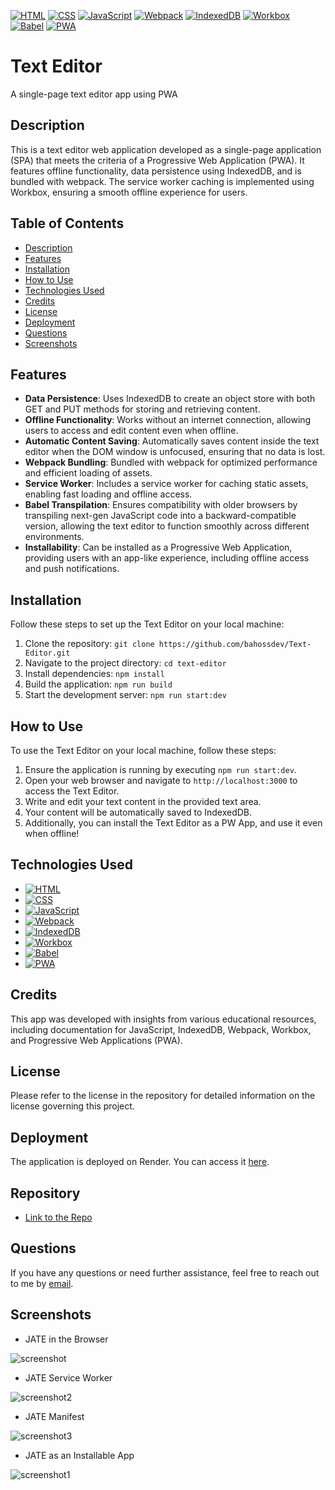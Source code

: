 [![HTML](https://img.shields.io/badge/HTML5-E34F26?style=for-the-badge&logo=html5&logoColor=white)](https://developer.mozilla.org/en-US/docs/Web/Guide/HTML/HTML5)
[![CSS](https://img.shields.io/badge/CSS3-1572B6?style=for-the-badge&logo=css3&logoColor=white)](https://developer.mozilla.org/en-US/docs/Web/CSS)
[![JavaScript](https://img.shields.io/badge/JavaScript-F7DF1E?style=for-the-badge&logo=javascript&logoColor=black)](https://developer.mozilla.org/en-US/docs/Web/JavaScript)
[![Webpack](https://img.shields.io/badge/webpack-%238DD6F9.svg?style=for-the-badge&logo=webpack&logoColor=black)](https://webpack.js.org/)
[![IndexedDB](https://img.shields.io/badge/IndexedDB-brightgreen?style=for-the-badge&logo=indexeddb&logoColor=white)](https://developer.mozilla.org/en-US/docs/Web/API/IndexedDB_API)
[![Workbox](https://img.shields.io/badge/Workbox-4FC08D?style=for-the-badge&logo=google&logoColor=white)](https://developers.google.com/web/tools/workbox)
[![Babel](https://img.shields.io/badge/Babel-F9DC3e?style=for-the-badge&logo=babel&logoColor=black)](https://babeljs.io/)
[![PWA](https://img.shields.io/badge/PWA-0056B3?style=for-the-badge&logo=google-chrome&logoColor=white)](https://developer.mozilla.org/en-US/docs/Web/Progressive_web_apps)

# Text Editor

A single-page text editor app using PWA

## Description

This is a text editor web application developed as a single-page application (SPA) that meets the criteria of a Progressive Web Application (PWA). It features offline functionality, data persistence using IndexedDB, and is bundled with webpack. The service worker caching is implemented using Workbox, ensuring a smooth offline experience for users.

## Table of Contents

- [Description](#description)
- [Features](#features)
- [Installation](#installation)
- [How to Use](#how-to-use)
- [Technologies Used](#technologies-used)
- [Credits](#credits)
- [License](#license)
- [Deployment](#deployment)
- [Questions](#questions)
- [Screenshots](#screenshots)

## Features

- **Data Persistence**: Uses IndexedDB to create an object store with both GET and PUT methods for storing and retrieving content.
- **Offline Functionality**: Works without an internet connection, allowing users to access and edit content even when offline.
- **Automatic Content Saving**: Automatically saves content inside the text editor when the DOM window is unfocused, ensuring that no data is lost.
- **Webpack Bundling**: Bundled with webpack for optimized performance and efficient loading of assets.
- **Service Worker**: Includes a service worker for caching static assets, enabling fast loading and offline access.
- **Babel Transpilation**: Ensures compatibility with older browsers by transpiling next-gen JavaScript code into a backward-compatible version, allowing the text editor to function smoothly across different environments.
- **Installability**: Can be installed as a Progressive Web Application, providing users with an app-like experience, including offline access and push notifications.

## Installation

Follow these steps to set up the Text Editor on your local machine:

1.  Clone the repository: `git clone https://github.com/bahossdev/Text-Editor.git`
2.  Navigate to the project directory: `cd text-editor`
3.  Install dependencies: `npm install`
4.  Build the application: `npm run build`
5.  Start the development server: `npm run start:dev`

## How to Use

To use the Text Editor on your local machine, follow these steps:

1.  Ensure the application is running by executing `npm run start:dev`.
2.  Open your web browser and navigate to `http://localhost:3000` to access the Text Editor.
3.  Write and edit your text content in the provided text area.
4.  Your content will be automatically saved to IndexedDB.
5.  Additionally, you can install the Text Editor as a PW App, and use it even when offline!


## Technologies Used

- [![HTML](https://img.shields.io/badge/HTML5-E34F26?style=for-the-badge&logo=html5&logoColor=white)](https://developer.mozilla.org/en-US/docs/Web/Guide/HTML/HTML5)
- [![CSS](https://img.shields.io/badge/CSS3-1572B6?style=for-the-badge&logo=css3&logoColor=white)](https://developer.mozilla.org/en-US/docs/Web/CSS)
- [![JavaScript](https://img.shields.io/badge/JavaScript-F7DF1E?style=for-the-badge&logo=javascript&logoColor=black)](https://developer.mozilla.org/en-US/docs/Web/JavaScript)
- [![Webpack](https://img.shields.io/badge/webpack-%238DD6F9.svg?style=for-the-badge&logo=webpack&logoColor=black)](https://webpack.js.org/)
- [![IndexedDB](https://img.shields.io/badge/IndexedDB-brightgreen?style=for-the-badge&logo=indexeddb&logoColor=white)](https://developer.mozilla.org/en-US/docs/Web/API/IndexedDB_API)
- [![Workbox](https://img.shields.io/badge/Workbox-4FC08D?style=for-the-badge&logo=google&logoColor=white)](https://developers.google.com/web/tools/workbox)
- [![Babel](https://img.shields.io/badge/Babel-F9DC3e?style=for-the-badge&logo=babel&logoColor=black)](https://babeljs.io/)
- [![PWA](https://img.shields.io/badge/PWA-0056B3?style=for-the-badge&logo=google-chrome&logoColor=white)](https://developer.mozilla.org/en-US/docs/Web/Progressive_web_apps)


## Credits

This app was developed with insights from various educational resources, including documentation for JavaScript, IndexedDB, Webpack, Workbox, and Progressive Web Applications (PWA).


## License

Please refer to the license in the repository for detailed information on the license governing this project.

## Deployment

The application is deployed on Render. You can access it [here](#insert_deployed_URL).

## Repository

- [Link to the Repo](https://github.com/bahossdev/Text-Editor.git)

## Questions

If you have any questions or need further assistance, feel free to reach out to me by [email](mailto:bahoss.dev@gmail.com).

## Screenshots
* JATE in the Browser
  
![screenshot](https://github.com/bahossdev/Text-Editor/assets/148646212/d474b82b-4f2d-4749-a90f-5c071ab43aab)

* JATE Service Worker
  
![screenshot2](https://github.com/bahossdev/Text-Editor/assets/148646212/ecfe9bf3-de6d-4fb1-b2e6-f0de54394bce)

* JATE Manifest
  
![screenshot3](https://github.com/bahossdev/Text-Editor/assets/148646212/b897bc31-2c28-4541-9da0-041bf3c6cbfb)

* JATE as an Installable App
  
![screenshot1](https://github.com/bahossdev/Text-Editor/assets/148646212/da943889-4407-43bb-bdbf-6284edf8c801)
